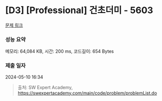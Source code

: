 # [D3] [Professional] 건초더미 - 5603 

[문제 링크](https://swexpertacademy.com/main/code/problem/problemDetail.do?contestProbId=AWXGEbd6cjMDFAUo) 

### 성능 요약

메모리: 64,084 KB, 시간: 200 ms, 코드길이: 654 Bytes

### 제출 일자

2024-05-10 16:34



> 출처: SW Expert Academy, https://swexpertacademy.com/main/code/problem/problemList.do